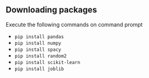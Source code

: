 ## Downloading packages
Execute the following commands on command prompt
- `pip install pandas`
- `pip install numpy`
- `pip install spacy`
- `pip install random2`
- `pip install scikit-learn`
- `pip install joblib`
